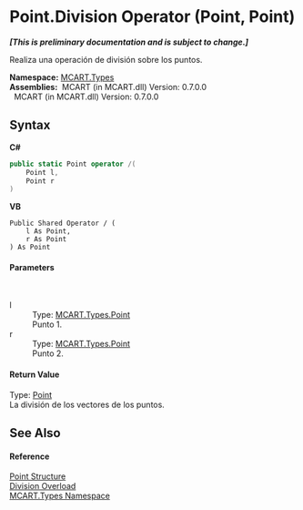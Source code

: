 # Point.Division Operator (Point, Point)
 _**\[This is preliminary documentation and is subject to change.\]**_

Realiza una operación de división sobre los puntos.

**Namespace:**&nbsp;<a href="c5168ca1-3831-8d0b-91b8-6ec8e54f9c51">MCART.Types</a><br />**Assemblies:**&nbsp;&nbsp;MCART (in MCART.dll) Version: 0.7.0.0<br />&nbsp;&nbsp;MCART (in MCART.dll) Version: 0.7.0.0<br />

## Syntax

**C#**<br />
``` C#
public static Point operator /(
	Point l,
	Point r
)
```

**VB**<br />
``` VB
Public Shared Operator / ( 
	l As Point,
	r As Point
) As Point
```


#### Parameters
&nbsp;<dl><dt>l</dt><dd>Type: <a href="96c52a46-15c7-62ef-5b7a-5371b8695e0d">MCART.Types.Point</a><br />Punto 1.</dd><dt>r</dt><dd>Type: <a href="96c52a46-15c7-62ef-5b7a-5371b8695e0d">MCART.Types.Point</a><br />Punto 2.</dd></dl>

#### Return Value
Type: <a href="96c52a46-15c7-62ef-5b7a-5371b8695e0d">Point</a><br />La división de los vectores de los puntos.

## See Also


#### Reference
<a href="96c52a46-15c7-62ef-5b7a-5371b8695e0d">Point Structure</a><br /><a href="6a362399-2760-3e49-44fe-5f44faa4e590">Division Overload</a><br /><a href="c5168ca1-3831-8d0b-91b8-6ec8e54f9c51">MCART.Types Namespace</a><br />